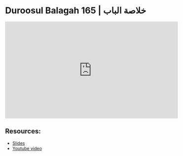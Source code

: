 # Duroosul Balagah 165 | خلاصة الباب
                
<iframe width="560" height="315" src="https://www.youtube-nocookie.com/embed/2-WeEQzTGN8?start=0" frameborder="0" allow="accelerometer; autoplay; encrypted-media; gyroscope; picture-in-picture" allowfullscreen="allowfullscreen">
</iframe><BR>

## Resources:
- [Slides](https://github.com/arshare/resources_balagha_pdfs)
- [Youtube video](https://www.youtube.com/watch?v=2-WeEQzTGN8&list=PLzn0qdi6JpdvvXVuJ7kIusNquSxeyKJvc)


